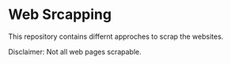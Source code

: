 # Web Srcapping

This repository contains differnt approches to scrap the websites.




Disclaimer: Not all web pages scrapable.

